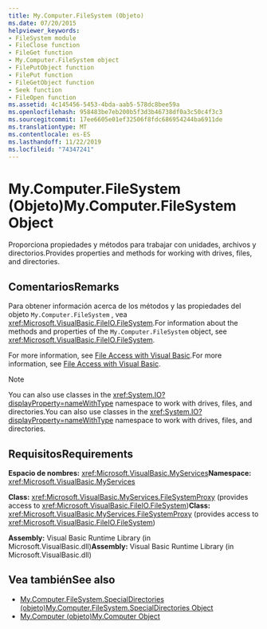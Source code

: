 ```yaml
---
title: My.Computer.FileSystem (Objeto)
ms.date: 07/20/2015
helpviewer_keywords:
- FileSystem module
- FileClose function
- FileGet function
- My.Computer.FileSystem object
- FilePutObject function
- FilePut function
- FileGetObject function
- Seek function
- FileOpen function
ms.assetid: 4c145456-5453-4bda-aab5-578dc8bee59a
ms.openlocfilehash: 958483be7eb200b5f3d3b46738df0a3c50c4f3c3
ms.sourcegitcommit: 17ee6605e01ef32506f8fdc686954244ba6911de
ms.translationtype: MT
ms.contentlocale: es-ES
ms.lasthandoff: 11/22/2019
ms.locfileid: "74347241"
---
```

# <a name="mycomputerfilesystem-object"></a><span data-ttu-id="1b050-102">My.Computer.FileSystem (Objeto)</span><span class="sxs-lookup"><span data-stu-id="1b050-102">My.Computer.FileSystem Object</span></span>
<span data-ttu-id="1b050-103">Proporciona propiedades y métodos para trabajar con unidades, archivos y directorios.</span><span class="sxs-lookup"><span data-stu-id="1b050-103">Provides properties and methods for working with drives, files, and directories.</span></span>  
  
## <a name="remarks"></a><span data-ttu-id="1b050-104">Comentarios</span><span class="sxs-lookup"><span data-stu-id="1b050-104">Remarks</span></span>  
 <span data-ttu-id="1b050-105">Para obtener información acerca de los métodos y las propiedades del objeto `My.Computer.FileSystem` , vea <xref:Microsoft.VisualBasic.FileIO.FileSystem>.</span><span class="sxs-lookup"><span data-stu-id="1b050-105">For information about the methods and properties of the `My.Computer.FileSystem` object, see <xref:Microsoft.VisualBasic.FileIO.FileSystem>.</span></span>  
  
 <span data-ttu-id="1b050-106">For more information, see [File Access with Visual Basic](../../../visual-basic/developing-apps/programming/drives-directories-files/file-access.md).</span><span class="sxs-lookup"><span data-stu-id="1b050-106">For more information, see [File Access with Visual Basic](../../../visual-basic/developing-apps/programming/drives-directories-files/file-access.md).</span></span>  
  
> [!NOTE]
> <span data-ttu-id="1b050-107">You can also use classes in the <xref:System.IO?displayProperty=nameWithType> namespace to work with drives, files, and directories.</span><span class="sxs-lookup"><span data-stu-id="1b050-107">You can also use classes in the <xref:System.IO?displayProperty=nameWithType> namespace to work with drives, files, and directories.</span></span>  
  
## <a name="requirements"></a><span data-ttu-id="1b050-108">Requisitos</span><span class="sxs-lookup"><span data-stu-id="1b050-108">Requirements</span></span>  
 <span data-ttu-id="1b050-109">**Espacio de nombres:** <xref:Microsoft.VisualBasic.MyServices></span><span class="sxs-lookup"><span data-stu-id="1b050-109">**Namespace:** <xref:Microsoft.VisualBasic.MyServices></span></span>  
  
 <span data-ttu-id="1b050-110">**Class:** <xref:Microsoft.VisualBasic.MyServices.FileSystemProxy> (provides access to <xref:Microsoft.VisualBasic.FileIO.FileSystem>)</span><span class="sxs-lookup"><span data-stu-id="1b050-110">**Class:** <xref:Microsoft.VisualBasic.MyServices.FileSystemProxy> (provides access to <xref:Microsoft.VisualBasic.FileIO.FileSystem>)</span></span>  
  
 <span data-ttu-id="1b050-111">**Assembly:** Visual Basic Runtime Library (in Microsoft.VisualBasic.dll)</span><span class="sxs-lookup"><span data-stu-id="1b050-111">**Assembly:** Visual Basic Runtime Library (in Microsoft.VisualBasic.dll)</span></span>  
  
## <a name="see-also"></a><span data-ttu-id="1b050-112">Vea también</span><span class="sxs-lookup"><span data-stu-id="1b050-112">See also</span></span>

- [<span data-ttu-id="1b050-113">My.Computer.FileSystem.SpecialDirectories (objeto)</span><span class="sxs-lookup"><span data-stu-id="1b050-113">My.Computer.FileSystem.SpecialDirectories Object</span></span>](../../../visual-basic/language-reference/objects/my-computer-filesystem-specialdirectories-object.md)
- [<span data-ttu-id="1b050-114">My.Computer (objeto)</span><span class="sxs-lookup"><span data-stu-id="1b050-114">My.Computer Object</span></span>](../../../visual-basic/language-reference/objects/my-computer-object.md)
